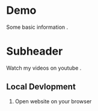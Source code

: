 # Demo

Some basic information .

# Subheader

Watch my videos on youtube .

## Local Devlopment 

1. Open website on your browser
